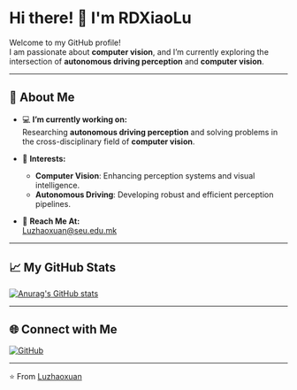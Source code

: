 # Hi there! 👋 I'm RDXiaoLu

Welcome to my GitHub profile!  
I am passionate about **computer vision**, and I’m currently exploring the intersection of **autonomous driving perception** and **computer vision**.

---  

## 🚀 About Me  

- 💻 **I’m currently working on:**  
  Researching **autonomous driving perception** and solving problems in the cross-disciplinary field of **computer vision**.  

- 🌱 **Interests:**  
  - **Computer Vision**: Enhancing perception systems and visual intelligence.  
  - **Autonomous Driving**: Developing robust and efficient perception pipelines.  

- 📧 **Reach Me At:**  
  [Luzhaoxuan@seu.edu.mk](mailto:Luzhaoxuan@seu.edu.mk) 

---  


## 📈 My GitHub Stats  

[![Anurag's GitHub stats](https://github-readme-stats.vercel.app/api?username=RDXiaoLu)](https://github.com/anuraghazra/github-readme-stats)

---  

## 🌐 Connect with Me  

[![GitHub](https://img.shields.io/badge/GitHub-%23181717.svg?logo=github&logoColor=white&style=flat-square)](https://github.com/RDXiaoLu)  

---  
⭐️ From [Luzhaoxuan](https://github.com/RDXiaoLu)  
<!--
**RDXiaoLu/RDXiaoLu** is a ✨ _special_ ✨ repository because its `README.md` (this file) appears on your GitHub profile.

Here are some ideas to get you started:

- 🔭 I’m currently working on ...
- 🌱 I’m currently learning ...
- 👯 I’m looking to collaborate on ...
- 🤔 I’m looking for help with ...
- 💬 Ask me about ...
- 📫 How to reach me: ...
- 😄 Pronouns: ...
- ⚡ Fun fact: ...
-->
